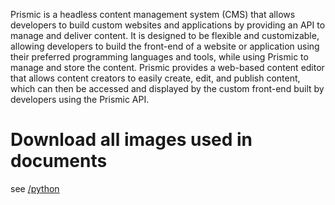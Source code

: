Prismic is a headless content management system (CMS) that allows developers to build custom websites and applications by providing an API to manage and deliver content. It is designed to be flexible and customizable, allowing developers to build the front-end of a website or application using their preferred programming languages and tools, while using Prismic to manage and store the content. Prismic provides a web-based content editor that allows content creators to easily create, edit, and publish content, which can then be accessed and displayed by the custom front-end built by developers using the Prismic API.

# Download all images used in documents
see [/python](/python)
